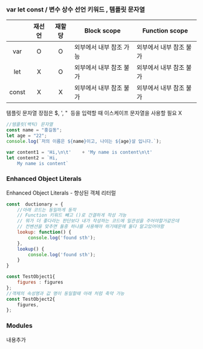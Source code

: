 ### var let const / 변수 상수 선언 키워드 , 템플릿 문자열
||재선언|재할당|Block scope|Function scope|
|:----:|:----:|:----:|------|------|
|var|O|O|외부에서 내부 참조 가능|외부에서 내부 참조 불가|
|let|X|O|외부에서 내부 참조 불가|외부에서 내부 참조 불가|
|const|X|X|외부에서 내부 참조 불가|외부에서 내부 참조 불가|

템플릿 문자열 장점은 $, ', "  등을 입력할 때 이스케이프 문자열을 사용할 필요 X
```javascript
//템플릿(백틱) 문자열 
const name = "홍길동";
let age = "22";
console.log(`저의 이름은 ${name}이고, 나이는 ${age}살 입니다.`);

var content1 = 'Hi,\n\t'	+ 'My name is content\n\t'
let content2 = `Hi,
	My name is content`

```

### Enhanced Object Literals 
Enhanced Object Literals - 향상된 객체 리터럴 
```javascript 
const  ductionary = {
	//아래 코드는 동일하게 동작 
	// Function 키워드 빼고 ()로 간결하게 작성 가능 
	// 뭐가 더 좋다라는 판단보다 내가 작성하는 코드에 일관성을 주어야할거같은데
	// 컨벤션을 맞추면 둘중 하나를 사용해야 하기때문에 둘다 알고있어야함 
	lookup: function() {
		console.log('found sth');
	},
	lookup() {
		console.log('found sth');
	}
}

const TestObject1{
	figures : figures
};
//객체의 속성명과 값 명이 동일할때 아래 처럼 축약 가능 
const TestObject2{
	figures, 
};


```

### Modules 
내용추가



